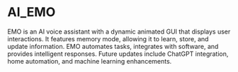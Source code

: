 # AI_EMO
EMO is an AI voice assistant with a dynamic animated GUI that displays user interactions. It features memory mode, allowing it to learn, store, and update information. EMO automates tasks, integrates with software, and provides intelligent responses. Future updates include ChatGPT integration, home automation, and machine learning enhancements.
